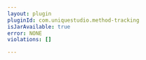 ```yaml
---
layout: plugin
pluginId: com.uniquestudio.method-tracking
isJarAvailable: true
error: NONE
violations: []

---
```

